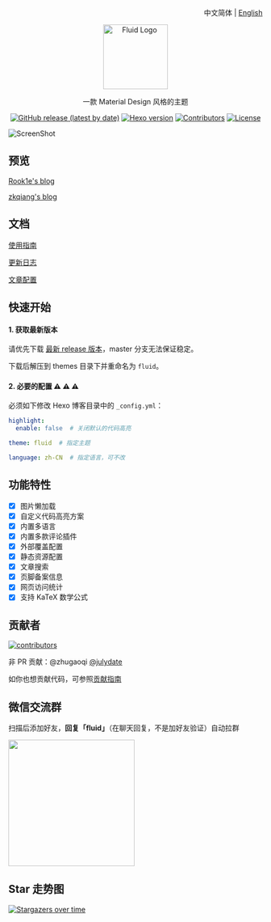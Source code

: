 <p align="right">中文简体 | <a title="English" href="README_en.md">English</a></p>

<p align="center">
  <img alt="Fluid Logo" src="https://avatars2.githubusercontent.com/t/3419353?s=280&v=4" width="128">
</p>

<p align="center">一款 Material Design 风格的主题</p>

<p align="center">
  <a href="https://github.com/fluid-dev/hexo-theme-fluid/releases"><img alt="GitHub release (latest by date)" src="https://img.shields.io/github/v/release/fluid-dev/hexo-theme-fluid"></a>
  <a href="https://hexo.io/zh-cn/"><img alt="Hexo version" src="https://img.shields.io/badge/Hexo-3%2B-orange"></a>
  <a href="https://github.com/fluid-dev/hexo-theme-fluid/graphs/contributors"><img alt="Contributors" src="https://img.shields.io/github/contributors/fluid-dev/hexo-theme-fluid.svg?style=flat"></a>
  <a href="https://github.com/fluid-dev/hexo-theme-fluid/blob/master/LICENSE"><img alt="License" src="https://img.shields.io/github/license/fluid-dev/hexo-theme-fluid.svg?style=flat"></a>
</p>

![ScreenShot](https://cdn.jsdelivr.net/gh/fluid-dev/static@master/hexo-theme-fluid/screenshots/index.png)


## 预览

[Rook1e's blog](https://0x2e.github.io)

[zkqiang's blog](https://zkqiang.cn)


## 文档

[使用指南](https://fluid-dev.github.io/hexo-fluid-docs/)

[更新日志](https://github.com/fluid-dev/hexo-theme-fluid/blob/master/Changelog.md)

[文章配置](https://hexo.io/zh-cn/docs/front-matter)

## 快速开始

#### 1. 获取最新版本

请优先下载 [最新 release 版本](https://github.com/fluid-dev/hexo-theme-fluid/releases)，master 分支无法保证稳定。

下载后解压到 themes 目录下并重命名为 `fluid`。

#### 2. 必要的配置 :warning: :warning: :warning:

必须如下修改 Hexo 博客目录中的 `_config.yml`：

```yaml
highlight:
  enable: false  # 关闭默认的代码高亮

theme: fluid  # 指定主题

language: zh-CN  # 指定语言，可不改
```

## 功能特性

- [x] 图片懒加载
- [x] 自定义代码高亮方案
- [x] 内置多语言
- [x] 内置多款评论插件
- [x] 外部覆盖配置
- [x] 静态资源配置
- [x] 文章搜索
- [x] 页脚备案信息
- [x] 网页访问统计
- [x] 支持 KaTeX 数学公式

## 贡献者

[![contributors](https://opencollective.com/hexo-theme-fluid/contributors.svg?width=890&button=false)](https://github.com/fluid-dev/hexo-theme-fluid/graphs/contributors)

非 PR 贡献：@zhugaoqi [@julydate](https://github.com/julydate)

如你也想贡献代码，可参照[贡献指南](https://fluid-dev.github.io/hexo-fluid-docs/contribute/)

## 微信交流群

<p>
  <p>扫描后添加好友，<strong>回复「fluid」</strong>（在聊天回复，不是加好友验证）自动拉群</p>
  <img width="250" src="https://camo.githubusercontent.com/c4eecc5dcd28b9128d8af86b8fc80b526a605a1b/687474703a2f2f7374617469632e7a6b7169616e672e636e2f696d616765732f32303139313230363231313434342e6a7065672d736c696d">
</p>

## Star 走势图

[![Stargazers over time](https://starchart.cc/fluid-dev/hexo-theme-fluid.svg)](https://starchart.cc/fluid-dev/hexo-theme-fluid)
